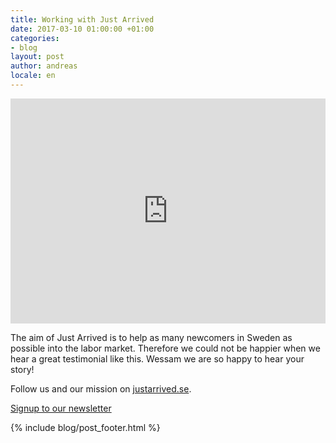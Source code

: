 ```yaml
---
title: Working with Just Arrived
date: 2017-03-10 01:00:00 +01:00
categories:
- blog
layout: post
author: andreas
locale: en
---
```


<iframe src="https://player.vimeo.com/video/207823887" width="100%" height="360" frameborder="0" webkitallowfullscreen mozallowfullscreen allowfullscreen></iframe>

The aim of Just Arrived is to help as many newcomers in Sweden as possible into the labor market. Therefore we could not be happier when we hear a great testimonial like this. Wessam we are so happy to hear your story!

Follow us and our mission on [justarrived.se](https://justarrived.se).

<a class="primary-btn" href="http://justarrived.us13.list-manage1.com/subscribe?u=ac005505ee4f55f35fc7bdc5d&id=e70b1076ee">
  Signup to our newsletter
</a>

{% include blog/post_footer.html %}
